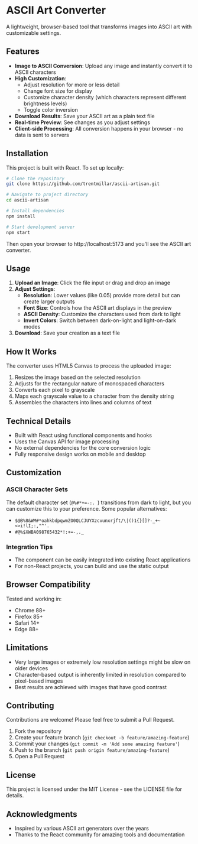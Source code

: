# ASCII Art Converter

A lightweight, browser-based tool that transforms images into ASCII art with customizable settings.


## Features

- **Image to ASCII Conversion**: Upload any image and instantly convert it to ASCII characters
- **High Customization**: 
  - Adjust resolution for more or less detail
  - Change font size for display
  - Customize character density (which characters represent different brightness levels)
  - Toggle color inversion
- **Download Results**: Save your ASCII art as a plain text file
- **Real-time Preview**: See changes as you adjust settings
- **Client-side Processing**: All conversion happens in your browser - no data is sent to servers


## Installation

This project is built with React. To set up locally:

```bash
# Clone the repository
git clone https://github.com/trentmillar/ascii-artisan.git

# Navigate to project directory
cd ascii-artisan

# Install dependencies
npm install

# Start development server
npm start
```

Then open your browser to http://localhost:5173 and you'll see the ASCII art converter.

## Usage

1. **Upload an Image**: Click the file input or drag and drop an image
2. **Adjust Settings**:
   - **Resolution**: Lower values (like 0.05) provide more detail but can create larger outputs
   - **Font Size**: Controls how the ASCII art displays in the preview
   - **ASCII Density**: Customize the characters used from dark to light
   - **Invert Colors**: Switch between dark-on-light and light-on-dark modes
3. **Download**: Save your creation as a text file

## How It Works

The converter uses HTML5 Canvas to process the uploaded image:

1. Resizes the image based on the selected resolution
2. Adjusts for the rectangular nature of monospaced characters
3. Converts each pixel to grayscale
4. Maps each grayscale value to a character from the density string
5. Assembles the characters into lines and columns of text

## Technical Details

- Built with React using functional components and hooks
- Uses the Canvas API for image processing
- No external dependencies for the core conversion logic
- Fully responsive design works on mobile and desktop

## Customization

### ASCII Character Sets

The default character set (`@%#*+=-:. `) transitions from dark to light, but you can customize this to your preference. Some popular alternatives:

- `$@B%8&WM#*oahkbdpqwmZO0QLCJUYXzcvunxrjft/\|()1{}[]?-_+~<>i!lI;:,"^'. `
- `#@%$XWBA098765432*!:+=-,._` 

### Integration Tips

- The component can be easily integrated into existing React applications
- For non-React projects, you can build and use the static output

## Browser Compatibility

Tested and working in:
- Chrome 88+
- Firefox 85+
- Safari 14+
- Edge 88+

## Limitations

- Very large images or extremely low resolution settings might be slow on older devices
- Character-based output is inherently limited in resolution compared to pixel-based images
- Best results are achieved with images that have good contrast

## Contributing

Contributions are welcome! Please feel free to submit a Pull Request.

1. Fork the repository
2. Create your feature branch (`git checkout -b feature/amazing-feature`)
3. Commit your changes (`git commit -m 'Add some amazing feature'`)
4. Push to the branch (`git push origin feature/amazing-feature`)
5. Open a Pull Request

## License

This project is licensed under the MIT License - see the LICENSE file for details.

## Acknowledgments

- Inspired by various ASCII art generators over the years
- Thanks to the React community for amazing tools and documentation


